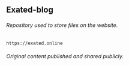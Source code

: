 ## Exated-blog

###### Repository used to store files on the website.
    https://exated.online

###### Original content published and shared publicly.
